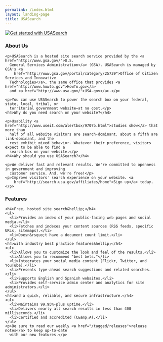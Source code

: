 ```yaml
---
permalink: /index.html
layout: landing-page
title: USASearch
---
```


<div class="banner">
  <a href="http://search.usa.gov/affiliates/home">
    <img src="http://f22818b4dfc10241d8a3-f1564c64756a8cfee25b6b19953b1d23.r31.cf2.rackcdn.com/get-started.jpg"
         class="img-polaroid"
         alt="Get started with USASearch" />
  </a>
</div>
<div class="row">
  <div class="span6">
    <h3>About Us</h3>

    <p>USASearch is a hosted site search service provided by the <a href="http://www.gsa.gov/">U.S.
      General Services Administration</a> (GSA). USASearch is managed by GSA's <a
        href="http://www.gsa.gov/portal/category/25729">Office of Citizen Services and Innovative
      Technologies</a>, the same office that provides <a href="http://www.howto.gov">HowTo.gov</a>
      and <a href="http://www.usa.gov/">USA.gov</a>.</p>

    <p>You can use USASearch to power the search box on your federal, state, local, tribal, or
      territorial government website—at no cost.</p>
    <h4>Why do you need search on your website?</h4>

    <p>Usability <a href="http://www.useit.com/alertbox/9707b.html">studies show</a> that more than
      half of all website visitors are search-dominant, about a fifth are link-dominant, and the
      rest exhibit mixed behavior. Whatever their preference, visitors expect to be able to find a
      search box on your website.</p>
    <h4>Why should you use USASearch?</h4>

    <p>We deliver fast and relevant results. We're committed to openness in government and improving
      customer service. And, we're free!</p>
    <p>Improve visitors' search experience on your website. <a
        href="http://search.usa.gov/affiliates/home">Sign up</a> today.</p>
  </div>
  <div class="span6">
    <h3>Features</h3>

    <h4>Free, hosted site search&hellip;</h4>
    <ul>
      <li>Provides an index of your public-facing web pages and social media.</li>
      <li>Fetches and indexes your content sources (RSS feeds, specific URLs, sitemaps).</li>
      <li>Doesn&rsquo;t have a document count limit.</li>
    </ul>
    <h4>with industry best practice features&hellip;</h4>
    <ul>
      <li>Allows you to customize the look and feel of the results.</li>
      <li>Allows you to recommend "best bets."</li>
      <li>Integrates your social media content (Flickr, Twitter, and YouTube).</li>
      <li>Presents type-ahead search suggestions and related searches.</li>
      <li>Supports English and Spanish websites.</li>
      <li>Provides self-service admin center and analytics for site administrators.</li>
    </ul>
    <h4>and a quick, reliable, and secure infrastructure.</h4>
    <ul>
      <li>Maintains 99.95%-plus uptime.</li>
      <li>Delivers nearly all search results in less than 400 milliseconds.</li>
      <li>Certified and accredited (C&amp;A).</li>
    </ul>
    <p>Be sure to read our weekly <a href="/tagged/releases">release notes</a> to keep up-to-date
      with our new features.</p>
  </div>
</div>

